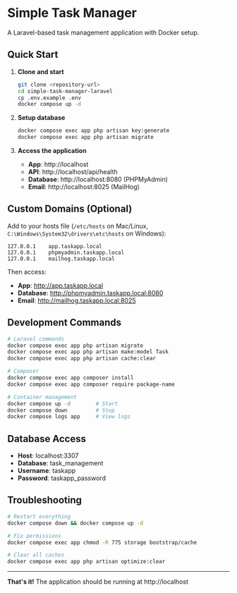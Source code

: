 # Simple Task Manager

A Laravel-based task management application with Docker setup.

## Quick Start

1. **Clone and start**
   ```bash
   git clone <repository-url>
   cd simple-task-manager-laravel
   cp .env.example .env
   docker compose up -d
   ```

2. **Setup database**
   ```bash
   docker compose exec app php artisan key:generate
   docker compose exec app php artisan migrate
   ```

3. **Access the application**
   - **App**: http://localhost
   - **API**: http://localhost/api/health
   - **Database**: http://localhost:8080 (PHPMyAdmin)
   - **Email**: http://localhost:8025 (MailHog)

## Custom Domains (Optional)

Add to your hosts file (`/etc/hosts` on Mac/Linux, `C:\Windows\System32\drivers\etc\hosts` on Windows):

```
127.0.0.1    app.taskapp.local
127.0.0.1    phpmyadmin.taskapp.local
127.0.0.1    mailhog.taskapp.local
```

Then access:
- **App**: http://app.taskapp.local
- **Database**: http://phpmyadmin.taskapp.local:8080
- **Email**: http://mailhog.taskapp.local:8025

## Development Commands

```bash
# Laravel commands
docker compose exec app php artisan migrate
docker compose exec app php artisan make:model Task
docker compose exec app php artisan cache:clear

# Composer
docker compose exec app composer install
docker compose exec app composer require package-name

# Container management
docker compose up -d        # Start
docker compose down         # Stop
docker compose logs app     # View logs
```

## Database Access

- **Host**: localhost:3307
- **Database**: task_management
- **Username**: taskapp
- **Password**: taskapp_password

## Troubleshooting

```bash
# Restart everything
docker compose down && docker compose up -d

# Fix permissions
docker compose exec app chmod -R 775 storage bootstrap/cache

# Clear all caches
docker compose exec app php artisan optimize:clear
```

---

**That's it!** The application should be running at http://localhost